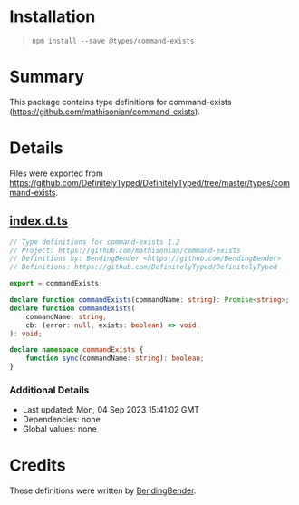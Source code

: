 # Installation
> `npm install --save @types/command-exists`

# Summary
This package contains type definitions for command-exists (https://github.com/mathisonian/command-exists).

# Details
Files were exported from https://github.com/DefinitelyTyped/DefinitelyTyped/tree/master/types/command-exists.
## [index.d.ts](https://github.com/DefinitelyTyped/DefinitelyTyped/tree/master/types/command-exists/index.d.ts)
````ts
// Type definitions for command-exists 1.2
// Project: https://github.com/mathisonian/command-exists
// Definitions by: BendingBender <https://github.com/BendingBender>
// Definitions: https://github.com/DefinitelyTyped/DefinitelyTyped

export = commandExists;

declare function commandExists(commandName: string): Promise<string>;
declare function commandExists(
    commandName: string,
    cb: (error: null, exists: boolean) => void,
): void;

declare namespace commandExists {
    function sync(commandName: string): boolean;
}

````

### Additional Details
 * Last updated: Mon, 04 Sep 2023 15:41:02 GMT
 * Dependencies: none
 * Global values: none

# Credits
These definitions were written by [BendingBender](https://github.com/BendingBender).
